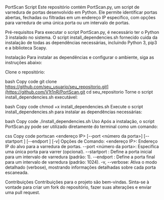 PortScan Script
Este repositório contém PortScan.py, um script de varredura de portas desenvolvido em Python. Ele permite identificar portas abertas, fechadas ou filtradas em um endereço IP específico, com opções para varredura de uma única porta ou um intervalo de portas.

Pré-requisitos
Para executar o script PortScan.py, é necessário ter o Python 3 instalado no sistema. O script install_dependencies.sh fornecido cuida da instalação de todas as dependências necessárias, incluindo Python 3, pip3 e a biblioteca Scapy.

Instalação
Para instalar as dependências e configurar o ambiente, siga as instruções abaixo:

Clone o repositório:

bash
Copy code
git clone https://github.com/seu_usuario/seu_repositorio.git](https://github.com/V1t1nR/PortScan.git
cd seu_repositorio
Torne o script install_dependencies.sh executável:

bash
Copy code
chmod +x install_dependencies.sh
Execute o script install_dependencies.sh para instalar as dependências necessárias:

bash
Copy code
./install_dependencies.sh
Uso
Após a instalação, o script PortScan.py pode ser utilizado diretamente do terminal como um comando:

css
Copy code
portscan <endereço IP> [--port <número da porta>] [--startport <porta inicial>] [--endport <porta final>] [-v]
Opções de Comando:
<endereço IP>: Endereço IP do alvo para a varredura de portas.
--port <número da porta>: Especifica uma única porta para varrer (opcional).
--startport <porta inicial>: Define a porta inicial para um intervalo de varredura (padrão: 1).
--endport <porta final>: Define a porta final para um intervalo de varredura (padrão: 1024).
-v, --verbose: Ativa o modo detalhado (verbose), mostrando informações detalhadas sobre cada porta escaneada.


Contribuições
Contribuições para o projeto são bem-vindas. Sinta-se à vontade para criar um fork do repositório, fazer suas alterações e enviar uma pull request.
